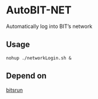 # AutoBIT-NET

Automatically log into BIT’s network

## Usage
```shell
nohup ./networkLogin.sh &
```

## Depend on
[bitsrun](https://github.com/BITNP/bitsrun)
